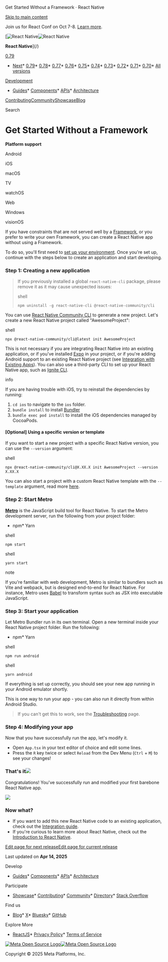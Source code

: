 Get Started Without a Framework · React Native

[Skip to main content](#__docusaurus_skipToContent_fallback)

Join us for React Conf on Oct 7-8. [Learn more](https://conf.react.dev).

[![React Native](/img/header_logo.svg)![React Native](/img/header_logo.svg)

**React Native**](/)

[0.79](/docs/getting-started-without-a-framework)

* [Next](/docs/next/getting-started-without-a-framework)* [0.79](/docs/getting-started-without-a-framework)* [0.78](/docs/0.78/getting-started-without-a-framework)* [0.77](/docs/0.77/getting-started-without-a-framework)* [0.76](/docs/0.76/getting-started-without-a-framework)* [0.75](/docs/0.75/getting-started-without-a-framework)* [0.74](/docs/0.74/getting-started-without-a-framework)* [0.73](/docs/0.73/getting-started)* [0.72](/docs/0.72/getting-started)* [0.71](/docs/0.71/getting-started)* [0.70](/docs/0.70/getting-started)* [All versions](/versions)

[Development](#)

* [Guides](/docs/getting-started)* [Components](/docs/components-and-apis)* [APIs](/docs/accessibilityinfo)* [Architecture](/architecture/overview)

[Contributing](/contributing/overview)[Community](/community/overview)[Showcase](/showcase)[Blog](/blog)

Search

Get Started Without a Framework
===============================

**Platform support**

Android

iOS

macOS

TV

watchOS

Web

Windows

visionOS

If you have constraints that are not served well by a [Framework](/architecture/glossary#react-native-framework), or you prefer to write your own Framework, you can create a React Native app without using a Framework.

To do so, you'll first need to [set up your environment](/docs/set-up-your-environment). Once you're set up, continue with the steps below to create an application and start developing.

### Step 1: Creating a new application[​](#step-1-creating-a-new-application "Direct link to Step 1: Creating a new application")

> If you previously installed a global `react-native-cli` package, please remove it as it may cause unexpected issues:
>
> shell
>
> ```
> npm uninstall -g react-native-cli @react-native-community/cli  
>
> ```

You can use [React Native Community CLI](https://github.com/react-native-community/cli) to generate a new project. Let's create a new React Native project called "AwesomeProject":

shell

```
npx @react-native-community/cli@latest init AwesomeProject  

```

This is not necessary if you are integrating React Native into an existing application, or if you've installed [Expo](https://docs.expo.dev/bare/installing-expo-modules/) in your project, or if you're adding Android support to an existing React Native project (see [Integration with Existing Apps](/docs/integration-with-existing-apps)). You can also use a third-party CLI to set up your React Native app, such as [Ignite CLI](https://github.com/infinitered/ignite).

info

If you are having trouble with iOS, try to reinstall the dependencies by running:

1. `cd ios` to navigate to the `ios` folder.
2. `bundle install` to install [Bundler](https://bundler.io/)
3. `bundle exec pod install` to install the iOS dependencies managed by CocoaPods.

#### [Optional] Using a specific version or template[​](#optional-using-a-specific-version-or-template "Direct link to [Optional] Using a specific version or template")

If you want to start a new project with a specific React Native version, you can use the `--version` argument:

shell

```
npx @react-native-community/cli@X.XX.X init AwesomeProject --version X.XX.X  

```

You can also start a project with a custom React Native template with the `--template` argument, read more [here](https://github.com/react-native-community/cli/blob/main/docs/init.md#initializing-project-with-custom-template).

### Step 2: Start Metro[​](#step-2-start-metro "Direct link to Step 2: Start Metro")

[**Metro**](https://metrobundler.dev/) is the JavaScript build tool for React Native. To start the Metro development server, run the following from your project folder:

* npm* Yarn

shell

```
npm start  

```

shell

```
yarn start  

```

note

If you're familiar with web development, Metro is similar to bundlers such as Vite and webpack, but is designed end-to-end for React Native. For instance, Metro uses [Babel](https://babel.dev/) to transform syntax such as JSX into executable JavaScript.

### Step 3: Start your application[​](#step-3-start-your-application "Direct link to Step 3: Start your application")

Let Metro Bundler run in its own terminal. Open a new terminal inside your React Native project folder. Run the following:

* npm* Yarn

shell

```
npm run android  

```

shell

```
yarn android  

```

If everything is set up correctly, you should see your new app running in your Android emulator shortly.

This is one way to run your app - you can also run it directly from within Android Studio.

> If you can't get this to work, see the [Troubleshooting](/docs/troubleshooting) page.

### Step 4: Modifying your app[​](#step-4-modifying-your-app "Direct link to Step 4: Modifying your app")

Now that you have successfully run the app, let's modify it.

* Open `App.tsx` in your text editor of choice and edit some lines.
* Press the `R` key twice or select `Reload` from the Dev Menu (`Ctrl` + `M`) to see your changes!

### That's it![​](#thats-it "Direct link to That's it!")

Congratulations! You've successfully run and modified your first barebone React Native app.

![](/docs/assets/GettingStartedCongratulations.png)

### Now what?[​](#now-what "Direct link to Now what?")

* If you want to add this new React Native code to an existing application, check out the [Integration guide](/docs/integration-with-existing-apps).
* If you're curious to learn more about React Native, check out the [Introduction to React Native](/docs/getting-started).

[Edit page for next release](https://github.com/facebook/react-native-website/edit/main/docs/get-started-without-a-framework.md)[Edit page for current release](https://github.com/facebook/react-native-website/edit/main/website/versioned_docs/version-0.79/get-started-without-a-framework.md)

Last updated on **Apr 14, 2025**

Develop

* [Guides](/docs/getting-started)* [Components](/docs/components-and-apis)* [APIs](/docs/accessibilityinfo)* [Architecture](/architecture/overview)

Participate

* [Showcase](/showcase)* [Contributing](/contributing/overview)* [Community](/community/overview)* [Directory](https://reactnative.directory/)* [Stack Overflow](https://stackoverflow.com/questions/tagged/react-native)

Find us

* [Blog](/blog)* [X](https://x.com/reactnative)* [Bluesky](https://bsky.app/profile/reactnative.dev)* [GitHub](https://github.com/facebook/react-native)

Explore More

* [ReactJS](https://react.dev/)* [Privacy Policy](https://opensource.fb.com/legal/privacy/)* [Terms of Service](https://opensource.fb.com/legal/terms/)

[![Meta Open Source Logo](/img/oss_logo.svg)![Meta Open Source Logo](/img/oss_logo.svg)](https://opensource.fb.com/)

Copyright © 2025 Meta Platforms, Inc.